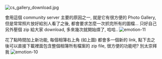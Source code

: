 ![cs_gallery_download.jpg](/images/2005-06-30-chickenhouse-web-communityserver-extension-new-features/cs_gallery_download.jpg)

會用這個 community server 主要的原因之一, 就是它有很方便的 Photo Gallery, 但是常常照片放好給別人看了之後, 都會要求怎麼一次抓完所有的圖檔... 只好自己另外壓個 zip 給大家 download, 多來幾次就開始煩了, 哈哈.. ![emotion-11](/images/2005-06-30-chickenhouse-web-communityserver-extension-new-features/emotion-11.gif)

花了點時間加上新功能, 每個相簿右上角 (如上圖) 都會多一個新的 link, 點下去之後可以直接下載裡面包含整個相簿所有檔案的 zip file, 很方便的功能吧? 別太崇拜我 ![emotion-10](/images/2005-06-30-chickenhouse-web-communityserver-extension-new-features/emotion-10.gif)